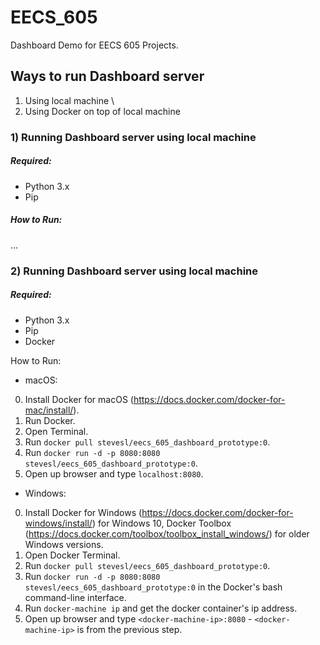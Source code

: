 # EECS_605

Dashboard Demo for EECS 605 Projects.

## Ways to run Dashboard server

1) Using local machine \
2) Using Docker on top of local machine

### 1) Running Dashboard server using local machine
##### Required:
- Python 3.x
- Pip

##### How to Run:
...


### 2) Running Dashboard server using local machine
##### Required:
- Python 3.x
- Pip
- Docker

How to Run:

- macOS:

0) Install Docker for macOS (https://docs.docker.com/docker-for-mac/install/).
1) Run Docker.
2) Open Terminal.
3) Run `docker pull stevesl/eecs_605_dashboard_prototype:0`.
4) Run `docker run -d -p 8080:8080 stevesl/eecs_605_dashboard_prototype:0`.
5) Open up browser and type `localhost:8080`.

- Windows:

0) Install Docker for Windows (https://docs.docker.com/docker-for-windows/install/) for Windows 10, Docker Toolbox (https://docs.docker.com/toolbox/toolbox_install_windows/) for older Windows versions.
1) Open Docker Terminal.
2) Run `docker pull stevesl/eecs_605_dashboard_prototype:0`.
3) Run `docker run -d -p 8080:8080 stevesl/eecs_605_dashboard_prototype:0` in the Docker's bash command-line interface.
4) Run `docker-machine ip` and get the docker container's ip address.
5) Open up browser and type `<docker-machine-ip>:8080` - `<docker-machine-ip>` is from the previous step.
